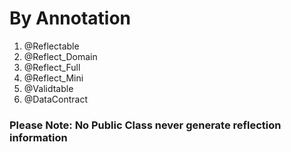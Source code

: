 # By Annotation #

  1. @Reflectable
  1. @Reflect\_Domain
  1. @Reflect\_Full
  1. @Reflect\_Mini
  1. @Validtable
  1. @DataContract

### Please Note: No Public Class never generate reflection information ###